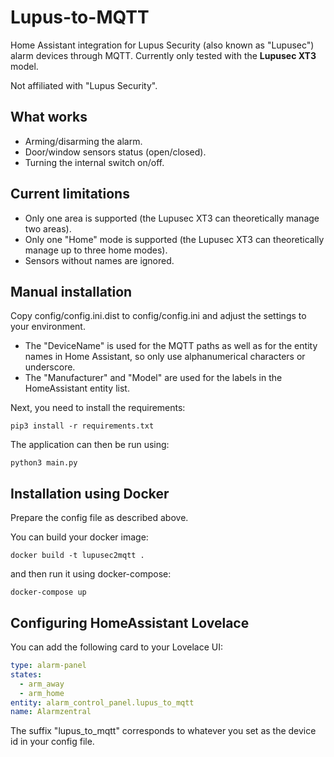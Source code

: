 # Lupus-to-MQTT

Home Assistant integration for Lupus Security (also known as "Lupusec") alarm devices through MQTT.
Currently only tested with the **Lupusec XT3** model.

Not affiliated with "Lupus Security".

## What works

* Arming/disarming the alarm.
* Door/window sensors status (open/closed).
* Turning the internal switch on/off.

## Current limitations

* Only one area is supported (the Lupusec XT3 can theoretically manage two areas).
* Only one "Home" mode is supported (the Lupusec XT3 can theoretically manage up to three home modes).
* Sensors without names are ignored.

## Manual installation

Copy config/config.ini.dist to config/config.ini and adjust the settings to your environment.

* The "DeviceName" is used for the MQTT paths as well as for the entity names in Home Assistant, so only use alphanumerical characters or underscore.
* The "Manufacturer" and "Model" are used for the labels in the HomeAssistant entity list.

Next, you need to install the requirements:

```shell
pip3 install -r requirements.txt
```

The application can then be run using:

```shell
python3 main.py
```
## Installation using Docker

Prepare the config file as described above.

You can build your docker image:
```shell
docker build -t lupusec2mqtt .
```

and then run it using docker-compose:

```shell
docker-compose up
```

## Configuring HomeAssistant Lovelace

You can add the following card to your Lovelace UI:

```yaml
type: alarm-panel
states:
  - arm_away
  - arm_home
entity: alarm_control_panel.lupus_to_mqtt
name: Alarmzentral
``` 

The suffix "lupus_to_mqtt" corresponds to whatever you set as the device id in your config file.
